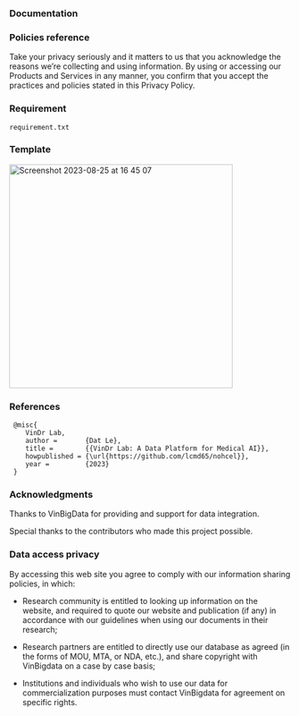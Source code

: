 ### Documentation

### Policies reference

   Take your privacy seriously and it matters to us that you acknowledge the reasons we’re collecting and using information. By using or accessing our Products and Services in any manner, you confirm that you accept the practices and policies stated in this Privacy Policy.

### Requirement
    
    requirement.txt

### Template

  <img width="400" alt="Screenshot 2023-08-25 at 16 45 07" src="https://github.com/DatMinhLeChon/NOHCEL_Qt/assets/93373784/40247891-79d7-4793-8497-8055cd06cf2a">

### References
  
     @misc{
        VinDr Lab,
        author =       {Dat Le},
        title =        {{VinDr Lab: A Data Platform for Medical AI}},
        howpublished = {\url{https://github.com/lcmd65/nohcel}},
        year =         {2023}
     }

### Acknowledgments

Thanks to VinBigData for providing and support for data integration.

Special thanks to the contributors who made this project possible.

### Data access privacy

By accessing this web site you agree to comply with our information sharing policies, in which:
   
   - Research community is entitled to looking up information on the website, and required to quote our website and publication (if any) in accordance with our guidelines when using our documents in their research;
      
   - Research partners are entitled to directly use our database as agreed (in the forms of MOU, MTA, or NDA, etc.), and share copyright with VinBigdata on a case by case basis;
      
   - Institutions and individuals who wish to use our data for commercialization purposes must contact VinBigdata for agreement on specific rights.


